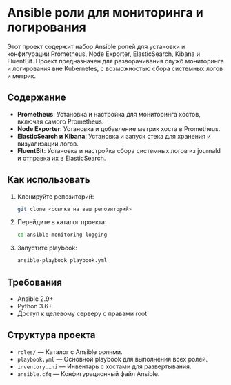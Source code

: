 # Ansible роли для мониторинга и логирования

Этот проект содержит набор Ansible ролей для установки и конфигурации Prometheus, Node Exporter, ElasticSearch, Kibana и FluentBit. Проект предназначен для разворачивания служб мониторинга и логирования вне Kubernetes, с возможностью сбора системных логов и метрик.

## Содержание

- **Prometheus**: Установка и настройка для мониторинга хостов, включая самого Prometheus.
- **Node Exporter**: Установка и добавление метрик хоста в Prometheus.
- **ElasticSearch и Kibana**: Установка и запуск стека для хранения и визуализации логов.
- **FluentBit**: Установка и настройка сбора системных логов из journald и отправка их в ElasticSearch.

## Как использовать

1. Клонируйте репозиторий:
    ```bash
    git clone <ссылка на ваш репозиторий>
    ```

2. Перейдите в каталог проекта:
    ```bash
    cd ansible-monitoring-logging
    ```

3. Запустите playbook:
    ```bash
    ansible-playbook playbook.yml
    ```

## Требования

- Ansible 2.9+
- Python 3.6+
- Доступ к целевому серверу с правами root

## Структура проекта

- `roles/` — Каталог с Ansible ролями.
- `playbook.yml` — Основной playbook для выполнения всех ролей.
- `inventory.ini` — Инвентарь с хостами для развертывания.
- `ansible.cfg` — Конфигурационный файл Ansible.
